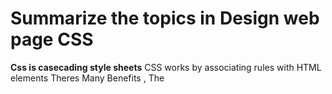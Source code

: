 # Summarize the topics in Design web page CSS

**Css is casecading style sheets** CSS works by associating rules with HTML elements Theres Many Benefits , The <style> element should use the type attribute to indicate that the styles are specified in CSS.  **The color change in:** - Text- BackgroundThe <link> element can be used in an HTML document to tell the browser where to find the CSS file, href This specifies the path to the CSS file.
